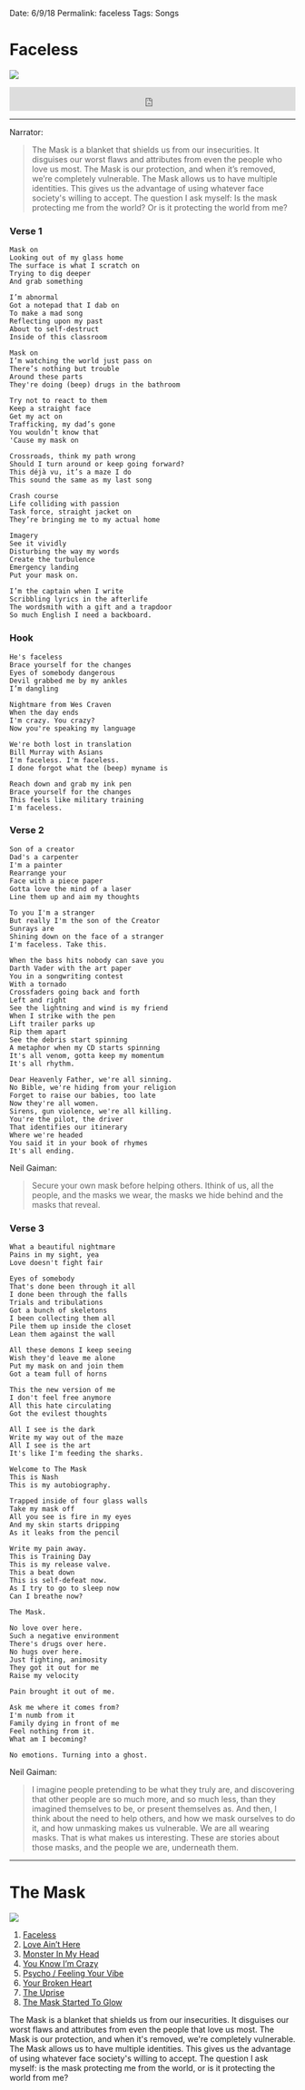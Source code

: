 Date: 6/9/18
Permalink: faceless
Tags: Songs

# Faceless

![](https://f4.bcbits.com/img/a3587851187_10.jpg)

<iframe style="border: 0; width: 100%; height: 42px;" src="https://bandcamp.com/EmbeddedPlayer/album=639898814/size=small/bgcol=333333/linkcol=4ec5ec/artwork=none/track=2203694769/transparent=true/" seamless><a href="http://nashp.bandcamp.com/album/the-mask">The Mask by nashp</a></iframe>

---- 

Narrator:

> The Mask is a blanket that shields us from our insecurities. It disguises our worst flaws and attributes from even the people who love us most. The Mask is our protection, and when it’s removed, we’re completely vulnerable. The Mask allows us to have multiple identities. This gives us the advantage of using whatever face society's willing to accept. The question I ask myself: Is the mask protecting me from the world? Or is it protecting the world from me?

### Verse 1

	Mask on
	Looking out of my glass home
	The surface is what I scratch on
	Trying to dig deeper
	And grab something
	
	I’m abnormal
	Got a notepad that I dab on
	To make a mad song
	Reflecting upon my past
	About to self-destruct
	Inside of this classroom
	
	Mask on
	I’m watching the world just pass on
	There’s nothing but trouble
	Around these parts
	They're doing (beep) drugs in the bathroom
	
	Try not to react to them
	Keep a straight face
	Get my act on
	Trafficking, my dad’s gone
	You wouldn’t know that
	'Cause my mask on
	
	Crossroads, think my path wrong
	Should I turn around or keep going forward?
	This déjà vu, it’s a maze I do
	This sound the same as my last song
	
	Crash course
	Life colliding with passion
	Task force, straight jacket on
	They’re bringing me to my actual home
	
	Imagery
	See it vividly
	Disturbing the way my words
	Create the turbulence
	Emergency landing
	Put your mask on.
	
	I’m the captain when I write
	Scribbling lyrics in the afterlife
	The wordsmith with a gift and a trapdoor
	So much English I need a backboard.

### Hook

	He's faceless
	Brace yourself for the changes
	Eyes of somebody dangerous
	Devil grabbed me by my ankles
	I’m dangling
	
	Nightmare from Wes Craven
	When the day ends
	I'm crazy. You crazy?
	Now you're speaking my language
	
	We're both lost in translation
	Bill Murray with Asians
	I'm faceless. I'm faceless.
	I done forgot what the (beep) myname is
	
	Reach down and grab my ink pen
	Brace yourself for the changes
	This feels like military training
	I'm faceless.

### Verse 2

	Son of a creator
	Dad's a carpenter
	I'm a painter
	Rearrange your
	Face with a piece paper
	Gotta love the mind of a laser
	Line them up and aim my thoughts
	
	To you I'm a stranger
	But really I'm the son of the Creator
	Sunrays are
	Shining down on the face of a stranger
	I'm faceless. Take this.
	
	When the bass hits nobody can save you
	Darth Vader with the art paper
	You in a songwriting contest
	With a tornado
	Crossfaders going back and forth
	Left and right
	See the lightning and wind is my friend
	When I strike with the pen
	Lift trailer parks up
	Rip them apart
	See the debris start spinning
	A metaphor when my CD starts spinning
	It's all venom, gotta keep my momentum
	It's all rhythm.
	
	Dear Heavenly Father, we're all sinning.
	No Bible, we're hiding from your religion
	Forget to raise our babies, too late
	Now they're all women.
	Sirens, gun violence, we're all killing.
	You're the pilot, the driver
	That identifies our itinerary
	Where we're headed
	You said it in your book of rhymes
	It's all ending.

Neil Gaiman:

> Secure your own mask before helping others. Ithink of us, all the people, and the masks we wear, the masks we hide behind and the masks that reveal.

### Verse 3

	What a beautiful nightmare
	Pains in my sight, yea
	Love doesn't fight fair
	
	Eyes of somebody
	That's done been through it all
	I done been through the falls
	Trials and tribulations
	Got a bunch of skeletons
	I been collecting them all
	Pile them up inside the closet
	Lean them against the wall
	
	All these demons I keep seeing
	Wish they'd leave me alone
	Put my mask on and join them
	Got a team full of horns
	
	This the new version of me
	I don't feel free anymore
	All this hate circulating
	Got the evilest thoughts
	
	All I see is the dark
	Write my way out of the maze
	All I see is the art
	It's like I'm feeding the sharks.
	
	Welcome to The Mask
	This is Nash
	This is my autobiography.
	
	Trapped inside of four glass walls
	Take my mask off
	All you see is fire in my eyes
	And my skin starts dripping
	As it leaks from the pencil
	
	Write my pain away.
	This is Training Day
	This is my release valve.
	This a beat down
	This is self-defeat now.
	As I try to go to sleep now
	Can I breathe now?
	
	The Mask.
	
	No love over here.
	Such a negative environment
	There's drugs over here.
	No hugs over here.
	Just fighting, animosity
	They got it out for me
	Raise my velocity
	
	Pain brought it out of me.
	
	Ask me where it comes from?
	I'm numb from it
	Family dying in front of me
	Feel nothing from it.
	What am I becoming?
	
	No emotions. Turning into a ghost.

Neil Gaiman:

> I imagine people pretending to be what they truly are, and discovering that other people are so much more, and so much less, than they imagined themselves to be, or present themselves as. And then, I think about the need to help others, and how we mask ourselves to do it, and how unmasking makes us vulnerable. We are all wearing masks. That is what makes us interesting. These are stories about those masks, and the people we are, underneath them.

---- 

# The Mask

![](https://f4.bcbits.com/img/a3587851187_10.jpg)

1. [Faceless](https://nashp.com/faceless)
2. [Love Ain’t Here](https://nashp.com/love-aint-here-2)
3. [Monster In My Head](https://nashp.com/monster-in-my-head)
4. [You Know I’m Crazy](https://nashp.com/you-know-im-crazy)
5. [Psycho / Feeling Your Vibe](https://nashp.com/psycho)
6. [Your Broken Heart](https://nashp.com/your-broken-heart)
7. [The Uprise](https://nashp.com/the-uprise)
8. [The Mask Started To Glow](https://nashp.com/the-mask-started-to-glow)

The Mask is a blanket that shields us from our insecurities. It disguises our worst flaws and attributes from even the people that love us most. The Mask is our protection, and when it's removed, we're completely vulnerable. The Mask allows us to have multiple identities. This gives us the advantage of using whatever face society's willing to accept. The question I ask myself: is the  mask protecting me from the world, or is it protecting the world from me?
